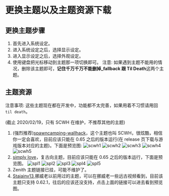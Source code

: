 # 更换主题以及主题资源下载

## 更换主题步骤

1. 首先进入系统设定。
2. 进入系统设定之后，选择显示设定。
3. 进入显示设定之后，选择外观设定。
4. 使用键盘把光标移动到主题那一项切换即可。
   注意: 如果遇到主题不能用的情况，删除该主题即可，**记住千万千万不能删掉\_fallback 跟 Til Death**这两个主题。

## 主题资源

注意事项: 这些主题现在都在开发中，功能都不太完善，如果用着不习惯请用回`til death`。

(截止 2020/02/19，只有 SCWH 在维护，不推荐其他的主题)

1. (强烈推荐)[spawncamping-wallhack](https://github.com/poco0317/spawncamping-wallhack)，这个主题也叫 SCWH，很炫酷，相信你一定会喜欢，目前应该只能在 0.65 之后的版本运行(在 release 页下载与游戏版本对应的主题)。下面是预览图:
   <img :src="$withBase('/zhs/scwh1.png')" alt="scwh1">
   <img :src="$withBase('/zhs/scwh2.png')" alt="scwh2">
   <img :src="$withBase('/zhs/scwh3.png')" alt="scwh3">
   <img :src="$withBase('/zhs/scwh4.png')" alt="scwh4">
   <img :src="$withBase('/zhs/scwh5.png')" alt="scwh5">
2. [simply love](https://github.com/nico-abram/Simply-Love-Etterna)，复古向主题，目前应该只能在 0.65 之后的版本运行，下面是预览图。
   <img :src="$withBase('/zhs/spl1.png')" alt="spl1">
   <img :src="$withBase('/zhs/spl2.png')" alt="spl2">
   <img :src="$withBase('/zhs/spl3.png')" alt="spl3">
   <img :src="$withBase('/zhs/spl4.png')" alt="spl4">
   <img :src="$withBase('/zhs/spl5.png')" alt="spl5">
3. Zenith 主题链接已挂，可能不维护了。
4. [Staiainv13](https://github.com/11brendon/Staiainv13),挪威老以前用过的主题，可以在挪威老一些远古视频看到，目前该主题只支持 0.62.1，往后的应该还没支持，点击上面的链接可以进去看到预览图。
